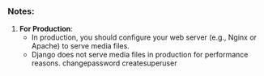 
### Notes:
1. **For Production**:
   - In production, you should configure your web server (e.g., Nginx or Apache) to serve media files.
   - Django does not serve media files in production for performance reasons.
 changepassword
    createsuperuser